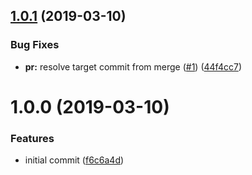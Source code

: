 ## [1.0.1](https://github.com/princjef/commitlint-azure-pipelines-cli/compare/v1.0.0...v1.0.1) (2019-03-10)


### Bug Fixes

* **pr:** resolve target commit from merge ([#1](https://github.com/princjef/commitlint-azure-pipelines-cli/issues/1)) ([44f4cc7](https://github.com/princjef/commitlint-azure-pipelines-cli/commit/44f4cc7))

# 1.0.0 (2019-03-10)


### Features

* initial commit ([f6c6a4d](https://github.com/princjef/commitlint-azure-pipelines-cli/commit/f6c6a4d))
